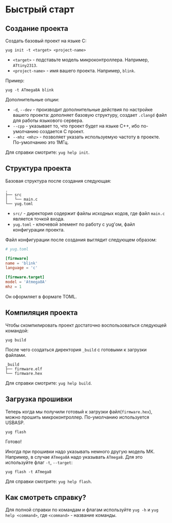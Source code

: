 # Быстрый старт

## Создание проекта 

Создать базовый проект на языке C:
```
yug init -t <target> <project-name>
```
* `<target>` - подставьте модель микроконтроллера. Например, `ATtiny2313`.
* `<project-name>` - имя вашего проекта. Например, `blink`.

Пример:
```
yug -t ATmega8A blink
```

Дополнительные опции:
* `-d`, `--dev` - производит дополнительные действия по настройке вашего проекта: дополняет 
базовую структуру, создает `.clangd` файл для работы языкового сервера. 
* `--cpp` - указывает то, что проект будет на языке C++, ибо по-умолчанию создается C проект. 
* `--mhz <mhz>` - позволяет указать используемую частоту в проекте. По-умолчанию это 1МГц.

Для справки смотрите: `yug help init`.

## Структура проекта

Базовая структура после создания следующая:
```
.
├── src
│   └── main.c
└── yug.toml
```
* `src/` - директория содержит файлы исходных кодов, где файл `main.c` является точкой входа. 
* `yug.toml` - ключевой элемент по работу с yug'ом, файл конфигурации проекта. 

Файл конфигурации после создания выглядит следующем образом:
```toml
# yug.toml

[firmware]
name = 'blink'
language = 'c'

[firmware.target]
model = 'Atmega8A'
mhz = 1
```
Он оформляет в формате TOML. 

## Компиляция проекта 

Чтобы скомпилировать проект достаточно воспользоваться следующей командой:
```
yug build
```
После чего создаться директория `_build` с готовыми к загрузки файлами.
```
_build
├── firmware.elf
└── firmware.hex
```

Для справки смотрите: `yug help build`.

## Загрузка прошивки 

Теперь когда мы получили готовый к загрузки файл(`firmware.hex`), 
можно прошить микроконтроллер. По-умолчанию используется USBASP.
```
yug flash
```
Готово! 

Иногда при прошивки надо указывать немного другую модель МК. Например, в случае 
`ATmega8A` надо указывать `ATmega8`. Для это используйте флаг `-t`, `--target`:
```
yug flash -t ATmega8 
```

Для справки смотрите: `yug help flash`.

## Как смотреть справку?

Для полной справки по командам и флагам используйте `yug -h` и `yug help <command>`, 
где `<command>` - название команды. 

